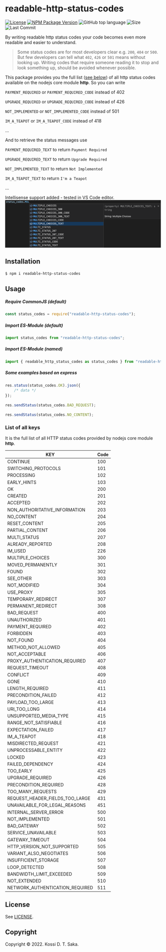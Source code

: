 # readable-http-status-codes

[![License][license-image]][license-url] [![NPM Package Version][npm-image-version]][npm-url] ![GitHub top language][language-image] ![Size][size-image] ![Last Commit][commit-image]

By writing readable http status codes your code becomes even more readable and easier to understand.

> Some status codes are for most developers clear e.g. `200`, `404` or `500`. But few developers can tell what `402`, `426` or `501` means without looking up. Writing codes that require someone reading it to stop and look something up, should be avoided whenever possible.

This package provides you the full list ([see below](#list-of-all-keys)) of all http status codes available on the nodejs core module **http**. So you can write

`PAYMENT_REQUIRED` or `PAYMENT_REQUIRED_CODE` instead of 402

`UPGRADE_REQUIRED` or `UPGRADE_REQUIRED_CODE` instead of 426

`NOT_IMPLEMENTED` or `NOT_IMPLEMENTED_CODE` instead of 501

`IM_A_TEAPOT` or `IM_A_TEAPOT_CODE` instead of 418

...

And to retrieve the status messages use

`PAYMENT_REQUIRED_TEXT` to return `Payment Required`

`UPGRADE_REQUIRED_TEXT` to return `Upgrade Required`

`NOT_IMPLEMENTED_TEXT` to return `Not Implemented`

`IM_A_TEAPOT_TEXT` to return `I'm a Teapot`

...

Intellisense support added - tested in VS Code editor.
![Intellisense support](http-status-code-intellisense.png)

## Installation

```bash
$ npm i readable-http-status-codes
```

## Usage

##### Require CommonJS (default)

```js
const status_codes = require("readable-http-status-codes");
```

##### Import ES-Module (default)

```js
import status_codes from "readable-http-status-codes";
```

##### Import ES-Module (named)

```js
import { readable_http_status_codes as status_codes } from "readable-http-status-codes";
```

##### Some examples based on express

```js
res.status(status_codes.OK).json({
    /* data */
});
```

```js
res.sendStatus(status_codes.BAD_REQUEST);
```

```js
res.sendStatus(status_codes.NO_CONTENT);
```

### List of all keys

It is the full list of all HTTP status codes provided by nodejs core module **http**.

| KEY                             | Code |
| ------------------------------- | ---- |
| CONTINUE                        | 100  |
| SWITCHING_PROTOCOLS             | 101  |
| PROCESSING                      | 102  |
| EARLY_HINTS                     | 103  |
| OK                              | 200  |
| CREATED                         | 201  |
| ACCEPTED                        | 202  |
| NON_AUTHORITATIVE_INFORMATION   | 203  |
| NO_CONTENT                      | 204  |
| RESET_CONTENT                   | 205  |
| PARTIAL_CONTENT                 | 206  |
| MULTI_STATUS                    | 207  |
| ALREADY_REPORTED                | 208  |
| IM_USED                         | 226  |
| MULTIPLE_CHOICES                | 300  |
| MOVED_PERMANENTLY               | 301  |
| FOUND                           | 302  |
| SEE_OTHER                       | 303  |
| NOT_MODIFIED                    | 304  |
| USE_PROXY                       | 305  |
| TEMPORARY_REDIRECT              | 307  |
| PERMANENT_REDIRECT              | 308  |
| BAD_REQUEST                     | 400  |
| UNAUTHORIZED                    | 401  |
| PAYMENT_REQUIRED                | 402  |
| FORBIDDEN                       | 403  |
| NOT_FOUND                       | 404  |
| METHOD_NOT_ALLOWED              | 405  |
| NOT_ACCEPTABLE                  | 406  |
| PROXY_AUTHENTICATION_REQUIRED   | 407  |
| REQUEST_TIMEOUT                 | 408  |
| CONFLICT                        | 409  |
| GONE                            | 410  |
| LENGTH_REQUIRED                 | 411  |
| PRECONDITION_FAILED             | 412  |
| PAYLOAD_TOO_LARGE               | 413  |
| URI_TOO_LONG                    | 414  |
| UNSUPPORTED_MEDIA_TYPE          | 415  |
| RANGE_NOT_SATISFIABLE           | 416  |
| EXPECTATION_FAILED              | 417  |
| IM_A_TEAPOT                     | 418  |
| MISDIRECTED_REQUEST             | 421  |
| UNPROCESSABLE_ENTITY            | 422  |
| LOCKED                          | 423  |
| FAILED_DEPENDENCY               | 424  |
| TOO_EARLY                       | 425  |
| UPGRADE_REQUIRED                | 426  |
| PRECONDITION_REQUIRED           | 428  |
| TOO_MANY_REQUESTS               | 429  |
| REQUEST_HEADER_FIELDS_TOO_LARGE | 431  |
| UNAVAILABLE_FOR_LEGAL_REASONS   | 451  |
| INTERNAL_SERVER_ERROR           | 500  |
| NOT_IMPLEMENTED                 | 501  |
| BAD_GATEWAY                     | 502  |
| SERVICE_UNAVAILABLE             | 503  |
| GATEWAY_TIMEOUT                 | 504  |
| HTTP_VERSION_NOT_SUPPORTED      | 505  |
| VARIANT_ALSO_NEGOTIATES         | 506  |
| INSUFFICIENT_STORAGE            | 507  |
| LOOP_DETECTED                   | 508  |
| BANDWIDTH_LIMIT_EXCEEDED        | 509  |
| NOT_EXTENDED                    | 510  |
| NETWORK_AUTHENTICATION_REQUIRED | 511  |

## License

See [LICENSE][license-url].

## Copyright

Copyright &copy; 2022. Kossi D. T. Saka.

[npm-image-version]: https://img.shields.io/npm/v/readable-http-status-codes.svg
[npm-image-downloads]: https://img.shields.io/npm/dm/readable-http-status-codes.svg?color=purple
[npm-url]: https://npmjs.org/package/readable-http-status-codes
[license-image]: https://img.shields.io/github/license/kossidts/readable-http-status-codes
[license-url]: https://github.com/kossidts/readable-http-status-codes/blob/master/LICENSE
[language-image]: https://img.shields.io/github/languages/top/kossidts/readable-http-status-codes?color=yellow
[size-image]: https://img.shields.io/github/repo-size/kossidts/readable-http-status-codes?color=light
[commit-image]: https://img.shields.io/github/last-commit/kossidts/readable-http-status-codes
[actions-url]: https://github.com/kossidts/readable-http-status-codes/actions
[workflow-image]: https://github.com/kossidts/readable-http-status-codes/actions/workflows/node.js.yml/badge.svg
[workflow-image-2]: https://github.com/kossidts/readable-http-status-codes/workflows/Node.js%20CI/badge.svg
